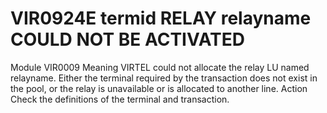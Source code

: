 # VIR0924E termid RELAY relayname COULD NOT BE ACTIVATED
Module
    VIR0009
Meaning
    VIRTEL could not allocate the relay LU named relayname. Either the terminal required by the transaction does not exist in the pool, or the relay is unavailable or is allocated to another line.
Action
    Check the definitions of the terminal and transaction.

